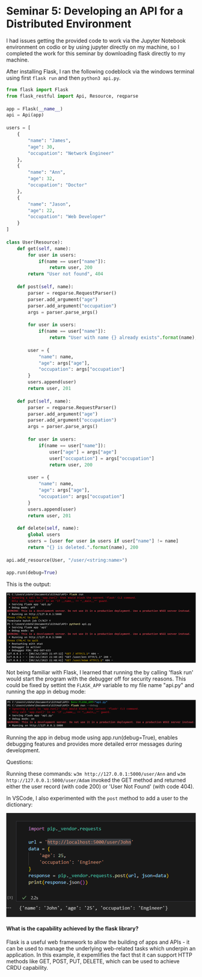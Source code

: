 # Seminar 5: Developing an API for a Distributed Environment

I had issues getting the provided code to work via the Jupyter Notebook environment on codio or by using jupyter directly on my machine, so I completed the work for this seminar by downloading flask directly to my machine.

After installing Flask, I ran the following codeblock via the windows terminal using first `flask run` and then `python3 api.py`.

```python
from flask import Flask
from flask_restful import Api, Resource, reqparse
 
app = Flask(__name__)
api = Api(app)
 
users = [
    {
        "name": "James",
        "age": 30,
        "occupation": "Network Engineer"
    },
    {
        "name": "Ann",
        "age": 32,
        "occupation": "Doctor"
    },
    {
        "name": "Jason",
        "age": 22,
        "occupation": "Web Developer"
    }
]
 
class User(Resource):
    def get(self, name):
        for user in users:
            if(name == user["name"]):
                return user, 200
        return "User not found", 404
 
    def post(self, name):
        parser = reqparse.RequestParser()
        parser.add_argument("age")
        parser.add_argument("occupation")
        args = parser.parse_args()
 
        for user in users:
            if(name == user["name"]):
                return "User with name {} already exists".format(name), 400
 
        user = {
            "name": name,
            "age": args["age"],
            "occupation": args["occupation"]
        }
        users.append(user)
        return user, 201
 
    def put(self, name):
        parser = reqparse.RequestParser()
        parser.add_argument("age")
        parser.add_argument("occupation")
        args = parser.parse_args()
 
        for user in users:
            if(name == user["name"]):
                user["age"] = args["age"]
                user["occupation"] = args["occupation"]
                return user, 200
        
        user = {
            "name": name,
            "age": args["age"],
            "occupation": args["occupation"]
        }
        users.append(user)
        return user, 201
 
    def delete(self, name):
        global users
        users = [user for user in users if user["name"] != name]
        return "{} is deleted.".format(name), 200
      
api.add_resource(User, "/user/<string:name>")
 
app.run(debug=True)
```




This is the output:

<img src="Picture1.png">

Not being familiar with Flask, I learned that running the by calling 'flask run' would start the program with the debugger off for security reasons. This could be fixed by settint the `FLASK_APP` variable to my file name "api.py" and running the app in debug mode:

<img src="Screenshot 2023-07-09 143634.png">

Running the app in debug mode using app.run(debug=True), enables debugging features and provides more detailed error messages during development.

Questions:

Running these commands: `w3m http://127.0.0.1:5000/user/Ann` and `w3m http://127.0.0.1:5000/user/Adam` invoked the GET method and returned either the user record (with code 200) or 'User Not Found' (with code 404).

In VSCode, I also experimented with the `post` method to add a user to the dictionary:

<img src="Screenshot 2023-07-09 145310.png">

#### What is the capability achieved by the flask library?

Flask is a useful web framework to allow the building of apps and APIs - it can be used to manage the underlying web-related tasks which underpin an application. In this example, it expemlifies the fact thst it can support HTTP methods like GET, POST, PUT, DELETE, which can be used to achieve CRDU capability.



